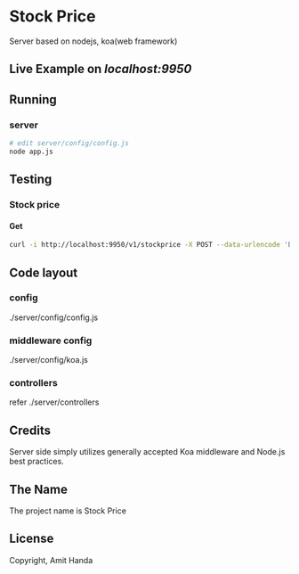 # Stock Price

Server based on nodejs, koa(web framework)

## Live Example on *localhost:9950*

## Running
### server
```bash
# edit server/config/config.js
node app.js
```

## Testing

### Stock price

#### Get
```bash
curl -i http://localhost:9950/v1/stockprice -X POST --data-urlencode 'Body=Symbol goog'
```

## Code layout

### config
./server/config/config.js

### middleware config
./server/config/koa.js  <general middlewares>

### controllers
refer ./server/controllers

## Credits
Server side simply utilizes generally accepted Koa middleware and Node.js best practices.

## The Name
The project name is Stock Price

## License
Copyright, Amit Handa
